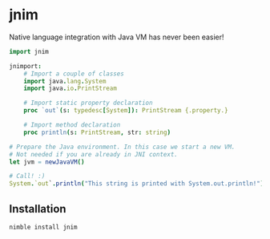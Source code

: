 # jnim

Native language integration with Java VM has never been easier!
```nim
import jnim

jnimport:
    # Import a couple of classes
    import java.lang.System
    import java.io.PrintStream

    # Import static property declaration
    proc `out`(s: typedesc[System]): PrintStream {.property.}

    # Import method declaration
    proc println(s: PrintStream, str: string)

# Prepare the Java environment. In this case we start a new VM.
# Not needed if you are already in JNI context.
let jvm = newJavaVM()

# Call! :)
System.`out`.println("This string is printed with System.out.println!")
```

## Installation
```sh
nimble install jnim
```
